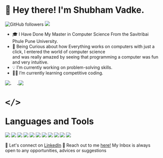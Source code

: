 <h1>👋  Hey there! I'm Shubham Vadke.</h1>

![GitHub followers](https://img.shields.io/github/followers/ShubhVadke?label=Follow&style=social)
![](https://komarev.com/ghpvc/?username=your-github-ShubhVadke&color=blueviolet)

- 🎓 I Have Done My Master in Computer Science From the Savitribai Phule Pune University.
- 📝 Being Curious about how Everything works on computers with just a click, I entered the world of computer science <br>
      and was really amazed by seeing that programming a computer was fun and very intuitive.
- 💡 I’m currently working on problem-solving skills.
- ✍🏻 I’m currently learning competitive coding.


<a href="https://github.com/ShubhVadke">
  <img align="center" src="https://github-readme-stats.vercel.app/api/top-langs/?username=ShubhVadke&theme=cobalt&langs_count=8&layout=compact" />
</a>
&nbsp;&nbsp;&nbsp;&nbsp;&nbsp;<a href="https://github.com/ShubhVadke">
  <img align="center" src="https://github-readme-stats.vercel.app/api?username=ShubhVadke&show_icons=true&theme=cobalt&count_private=true" />
</a>




<h1><b><xmp></></xmp> Languages and Tools</b></h1>
<p>
  <img src="https://img.shields.io/badge/java-FF3E00?style=for-the-badge&logo=java&logoColor=white" />
  <img src="https://img.shields.io/badge/Python-14354C?style=for-the-badge&logo=python&logoColor=white"/>
  <img src="https://img.shields.io/badge/springboot-%2314354C.svg?&style=for-the-badge&logo=spring&logoColor=white"/>
  <img src="https://img.shields.io/badge/html5%20-%23E34F26.svg?&style=for-the-badge&logo=html5&logoColor=white"/>
  <img src="https://img.shields.io/badge/css3%20-%231572B6.svg?&style=for-the-badge&logo=css3&logoColor=white"/>
  <img src="https://img.shields.io/badge/JavaScript-F7DF1E?style=for-the-badge&logo=javascript&logoColor=black"/>
  <img src="https://img.shields.io/badge/-React-61DAFB?style=for-the-badge&logo=react&logoColor=black" />
  <img src="https://img.shields.io/badge/git%20-%23F05033.svg?&style=for-the-badge&logo=git&logoColor=white"/>
  <img src="https://img.shields.io/badge/github%20-%23121011.svg?&style=for-the-badge&logo=github&logoColor=white"/>
  <img src="https://img.shields.io/badge/-MySQL-4479A1?style=for-the-badge&logo=mysql&logoColor=white"/>
  <img src="https://img.shields.io/badge/-MongoDB-47A248?style=for-the-badge&logo=mongodb&logoColor=white" />
</p>


🤝 Let's connect on [LinkedIn](https://www.linkedin.com/in/shubhamvadke/)
📩 Reach out to me [here!](mailto:shubhvadke@gmail.com?subject=[GitHub]) My Inbox is always open to any opportunities, advices or suggestions
